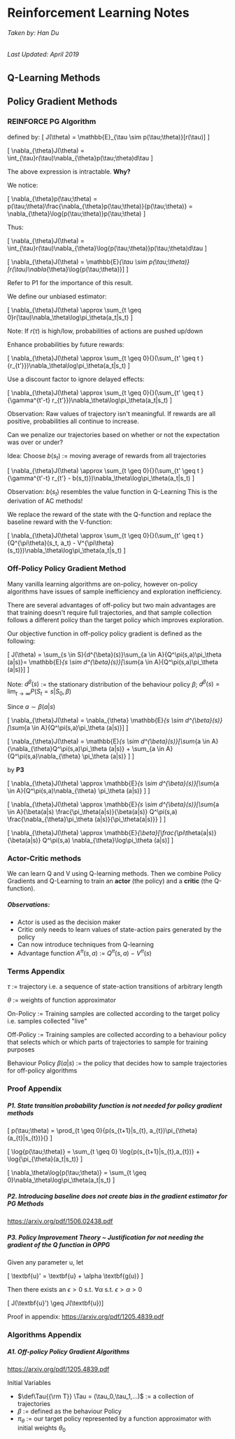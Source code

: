 # Reinforcement Learning Notes
###### Taken by: Han Du
###### Last Updated: April 2019
## Q-Learning Methods

## Policy Gradient Methods


### REINFORCE PG Algorithm
defined by:
\[
J(\theta) = \mathbb{E}_{\tau \sim p(\tau;\theta)}[r(\tau)]
\]

\[
\nabla_{\theta}J(\theta) = \int_{\tau}r(\tau)\nabla_{\theta}p(\tau;\theta)d\tau
\]

The above expression is intractable. **Why?**

We notice:

\[
\nabla_{\theta}p(\tau;\theta) = p(\tau;\theta)\frac{\nabla_{\theta}p(\tau;\theta)}{p(\tau;\theta)} = \nabla_{\theta}\log{p(\tau;\theta)}p(\tau;\theta)
\]

Thus:

\[
\nabla_{\theta}J(\theta) = \int_{\tau}r(\tau)\nabla_{\theta}\log{p(\tau;\theta)}p(\tau;\theta)d\tau
\]

\[
\nabla_{\theta}J(\theta) =
\mathbb{E}_{\tau \sim p(\tau;\theta)}[r(\tau)\nabla_{\theta}\log{p(\tau;\theta)}]
\]

Refer to P1 for the importance of this result.

We define our unbiased estimator:

\[
\nabla_{\theta}J(\theta) \approx \sum_{t \geq 0}r(\tau)\nabla_\theta\log\pi_\theta(a_t|s_t)
\]

Note: If $r(\tau)$ is high/low, probabilities of actions are pushed up/down

Enhance probabilities by future rewards:

\[
\nabla_{\theta}J(\theta) \approx \sum_{t \geq 0}{}(\sum_{t' \geq t }{r_{t'}})\nabla_\theta\log\pi_\theta(a_t|s_t)
\]

Use a discount factor to ignore delayed effects:


\[
\nabla_{\theta}J(\theta) \approx \sum_{t \geq 0}{}(\sum_{t' \geq t }{\gamma^{t'-t} r_{t'}})\nabla_\theta\log\pi_\theta(a_t|s_t)
\]

Observation: Raw values of trajectory isn't meaningful. If rewards are all positive, probabilities all continue to increase.

Can we penalize our trajectories based on whether or not the expectation was over or under?

Idea: Choose $b(s_t)$ := moving average of rewards from all trajectories


\[
\nabla_{\theta}J(\theta) \approx \sum_{t \geq 0}{}(\sum_{t' \geq t }{\gamma^{t'-t} r_{t'} - b(s_t)})\nabla_\theta\log\pi_\theta(a_t|s_t)
\]

Observation: $b(s_t)$ resembles the value function in Q-Learning
This is the derivation of AC methods!

We replace the reward of the state with the Q-function and replace the baseline reward with the V-function:


\[
\nabla_{\theta}J(\theta) \approx \sum_{t \geq 0}{}(\sum_{t' \geq t }{Q^{\pi\theta}(s_t, a_t) - V^{\pi\theta}(s_t)})\nabla_\theta\log\pi_\theta(a_t|s_t)
\]

### Off-Policy Policy Gradient Method

Many vanilla learning algorithms are on-policy, however on-policy algorithms have issues of sample inefficiency and exploration inefficiency.

There are several advantages of off-policy but two main advantages are that training doesn't require full trajectories, and that sample collection follows a different policy than the target policy which improves exploration.

Our objective function in off-policy policy gradient is defined as the following:

\[
J(\theta) = \sum_{s \in S}{d^{\beta}(s)}\sum_{a \in A}{Q^\pi(s,a)\pi_\theta (a|s)}= \mathbb{E}_{s \sim d^{\beta}(s)}[\sum_{a \in A}{Q^\pi(s,a)\pi_\theta (a|s)}]
\]

Note: $d^{\beta}(s)$ := the stationary distribution of the behaviour policy $\beta$;  $d^{\beta}(s) = \lim_{t \rightarrow \infty}{P(S_t = s | S_0, \beta)}$

Since $a \sim \beta(a|s)$

\[
\nabla_{\theta}J(\theta) = \nabla_{\theta} \mathbb{E}_{s \sim d^{\beta}(s)}[\sum_{a \in A}{Q^\pi(s,a)\pi_\theta (a|s)}]
\]


\[
\nabla_{\theta}J(\theta) = \mathbb{E}_{s \sim d^{\beta}(s)}[\sum_{a \in A}{\nabla_{\theta}Q^\pi(s,a)\pi_\theta (a|s)} + \sum_{a \in A}{Q^\pi(s,a)\nabla_{\theta} \pi_\theta (a|s)} ]
\]

by **P3**

\[
\nabla_{\theta}J(\theta) \approx \mathbb{E}_{s \sim d^{\beta}(s)}[\sum_{a \in A}{Q^\pi(s,a)\nabla_{\theta} \pi_\theta (a|s)} ]
\]


\[
\nabla_{\theta}J(\theta) \approx \mathbb{E}_{s \sim d^{\beta}(s)}[\sum_{a \in A}{\beta(a|s) \frac{\pi_\theta(a|s)}{\beta(a|s)} Q^\pi(s,a) \frac{\nabla_{\theta}\pi_\theta (a|s)}{\pi_\theta(a|s)}} ]
\]


\[
\nabla_{\theta}J(\theta) \approx \mathbb{E}_{\beta}[\frac{\pi_\theta(a|s)}{\beta(a|s)} Q^\pi(s,a) \nabla_{\theta}\log\pi_\theta (a|s)]
\]

### Actor-Critic methods
We can learn Q and V using Q-learning methods. Then we combine Policy Gradients and Q-Learning to train an **actor** (the policy) and a **critic** (the Q-function).

##### Observations:
- Actor is used as the decision maker
- Critic only needs to learn values of state-action pairs generated by the policy
- Can now introduce techniques from Q-learning
- Advantage function $A^{\pi}(s,a)$ := $Q^{\pi}(s,a)$ $-$ $V^{\pi}(s)$




### Terms Appendix

$\tau$ := trajectory i.e. a sequence of state-action transitions of arbitrary length

$\theta$ := weights of function approximator

On-Policy := Training samples are collected according to the target policy i.e. samples collected "live"

Off-Policy := Training samples are collected according to a behaviour policy that selects which or which parts of trajectories to sample for training purposes

Behaviour Policy $\beta(a|s)$ := the policy that decides how to sample trajectories for off-policy algorithms

### Proof Appendix


##### P1. State transition probability function is not needed for policy gradient methods

\[
p(\tau;\theta) = \prod_{t \geq 0}{p(s_{t+1}|s_{t}, a_{t})\pi_{\theta}(a_{t}|s_{t})}{}
\]

\[
\log{p(\tau;\theta)} = \sum_{t \geq 0} \log{p(s_{t+1}|s_{t},a_{t})} + \log{\pi_{\theta}(a_t|s_t)}
\]

\[
\nabla_\theta\log{p(\tau;\theta)} = \sum_{t \geq 0}\nabla_\theta\log\pi_\theta(a_t|s_t)
\]


##### P2. Introducing baseline does not create bias in the gradient estimator for PG Methods

https://arxiv.org/pdf/1506.02438.pdf


##### P3. Policy Improvement Theory ~ Justification for not needing the gradient of the Q function in OPPG

Given any parameter u, let

\[ \textbf{u}' = \textbf{u} + \alpha \textbf{g(u)} \]

Then there exists an $\epsilon > 0$ s.t. $\forall \alpha$ s.t. $\epsilon > \alpha > 0$

\[ J(\textbf{u}') \geq J(\textbf{u})\]

Proof in appendix: https://arxiv.org/pdf/1205.4839.pdf

### Algorithms Appendix

##### A1. Off-policy Policy Gradient Algorithms

https://arxiv.org/pdf/1205.4839.pdf

Initial Variables
- $\def\Tau{{\rm T}} \Tau = (\tau_0,\tau_1,...)$ := a collection of trajectories
- $\beta$ := defined as the behaviour Policy
- $\pi_{\theta}$ := our target policy represented by a function approximator with initial weights $\theta_0$
